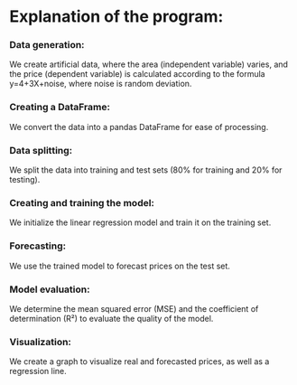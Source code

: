 # Explanation of the program:
### Data generation: 
We create artificial data, where the area (independent variable) varies, and the price (dependent variable) is calculated according to the formula  y=4+3X+noise, where noise is random deviation.
### Creating a DataFrame: 
We convert the data into a pandas DataFrame for ease of processing.
### Data splitting: 
We split the data into training and test sets (80% for training and 20% for testing).
### Creating and training the model: 
We initialize the linear regression model and train it on the training set.
### Forecasting: 
We use the trained model to forecast prices on the test set.
### Model evaluation: 
We determine the mean squared error (MSE) and the coefficient of determination (R²) to evaluate the quality of the model.
### Visualization: 
We create a graph to visualize real and forecasted prices, as well as a regression line.
